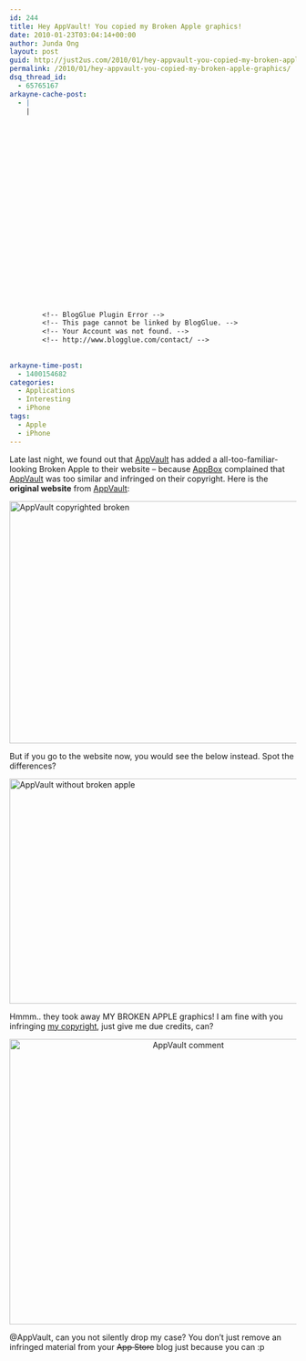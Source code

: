 ```yaml
---
id: 244
title: Hey AppVault! You copied my Broken Apple graphics!
date: 2010-01-23T03:04:14+00:00
author: Junda Ong
layout: post
guid: http://just2us.com/2010/01/hey-appvault-you-copied-my-broken-apple-graphics/
permalink: /2010/01/hey-appvault-you-copied-my-broken-apple-graphics/
dsq_thread_id:
  - 65765167
arkayne-cache-post:
  - |
    |
        
        
        
        
        
        
        
        
        
        
        
        
        
        
        
        
        
        
        
        
        
        
        
        <!-- BlogGlue Plugin Error -->
        <!-- This page cannot be linked by BlogGlue. -->
        <!-- Your Account was not found. -->
        <!-- http://www.blogglue.com/contact/ -->
        
        
arkayne-time-post:
  - 1400154682
categories:
  - Applications
  - Interesting
  - iPhone
tags:
  - Apple
  - iPhone
---
```

Late last night, we found out that <a href="http://www.app-vault.com/blog/app-removed-from-app-store-at-request-of-competition/" onclick="__gaTracker('send', 'event', 'outbound-article', 'http://www.app-vault.com/blog/app-removed-from-app-store-at-request-of-competition/', 'AppVault');">AppVault</a> has added a all-too-familiar-looking Broken Apple to their website – because <a href="http://www.allaboutapps.net/" onclick="__gaTracker('send', 'event', 'outbound-article', 'http://www.allaboutapps.net/', 'AppBox');">AppBox</a> complained that <a href="http://www.app-vault.com/blog/app-removed-from-app-store-at-request-of-competition/" onclick="__gaTracker('send', 'event', 'outbound-article', 'http://www.app-vault.com/blog/app-removed-from-app-store-at-request-of-competition/', 'AppVault');">AppVault</a> was too similar and infringed on their copyright. Here is the **original website** from <a href="http://www.app-vault.com/blog/app-removed-from-app-store-at-request-of-competition/" onclick="__gaTracker('send', 'event', 'outbound-article', 'http://www.app-vault.com/blog/app-removed-from-app-store-at-request-of-competition/', 'AppVault');">AppVault</a>:

<a href="http://blog.just2us.com/wp-content/uploads/2010/01/AppVaultcopyrightedbroken.png" onclick="__gaTracker('send', 'event', 'outbound-article', 'http://blog.just2us.com/wp-content/uploads/2010/01/AppVaultcopyrightedbroken.png', '');"><img title="AppVault copyrighted broken" style="border-right: 0px; border-top: 0px; display: block; float: none; margin-left: auto; border-left: 0px; margin-right: auto; border-bottom: 0px" height="425" alt="AppVault copyrighted broken" src="http://blog.just2us.com/wp-content/uploads/2010/01/AppVaultcopyrightedbroken_thumb.png" width="644" border="0" /></a> 

But if you go to the website now, you would see the below instead. Spot the differences?</p> 

<a href="http://blog.just2us.com/wp-content/uploads/2010/01/AppVaultwithoutbrokenapple.png" onclick="__gaTracker('send', 'event', 'outbound-article', 'http://blog.just2us.com/wp-content/uploads/2010/01/AppVaultwithoutbrokenapple.png', '');"><img title="AppVault without broken apple" style="border-right: 0px; border-top: 0px; display: inline; border-left: 0px; border-bottom: 0px" height="395" alt="AppVault without broken apple" src="http://blog.just2us.com/wp-content/uploads/2010/01/AppVaultwithoutbrokenapple_thumb.png" width="644" border="0" /></a> </p> 

Hmmm.. they took away MY BROKEN APPLE graphics! I am fine with you infringing <a href="http://www.just2me.com/2008/11/apple-itunes-is-broken.html" onclick="__gaTracker('send', 'event', 'outbound-article', 'http://www.just2me.com/2008/11/apple-itunes-is-broken.html', 'my copyright');">my copyright</a>, just give me due credits, can?

<p align="center">
  <a href="http://blog.just2us.com/wp-content/uploads/2010/01/AppVaultcomment.png" onclick="__gaTracker('send', 'event', 'outbound-article', 'http://blog.just2us.com/wp-content/uploads/2010/01/AppVaultcomment.png', '');"><img title="AppVault comment" style="border-right: 0px; border-top: 0px; display: inline; border-left: 0px; border-bottom: 0px" height="501" alt="AppVault comment" src="http://blog.just2us.com/wp-content/uploads/2010/01/AppVaultcomment_thumb.png" width="612" border="0" /></a>
</p>

@AppVault, can you not silently drop my case? You don’t just remove an infringed material from your <strike>App Store</strike> blog just because you can :p

<div style="font-size:0px;height:0px;line-height:0px;margin:0;padding:0;clear:both">
</div>